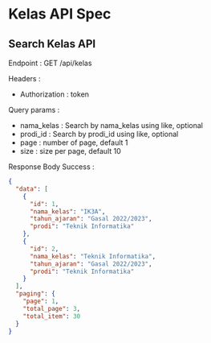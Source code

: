 # Kelas API Spec

## Search Kelas API

Endpoint : GET /api/kelas

Headers :

- Authorization : token

Query params :

- nama_kelas : Search by nama_kelas using like, optional
- prodi_id : Search by prodi_id using like, optional
- page : number of page, default 1
- size : size per page, default 10

Response Body Success :

```json
{
  "data": [
    {
      "id": 1,
      "nama_kelas": "IK3A",
      "tahun_ajaran": "Gasal 2022/2023",
      "prodi": "Teknik Informatika"
    },
    {
      "id": 2,
      "nama_kelas": "Teknik Informatika",
      "tahun_ajaran": "Gasal 2022/2023",
      "prodi": "Teknik Informatika"
    }
  ],
  "paging": {
    "page": 1,
    "total_page": 3,
    "total_item": 30
  }
}
```

